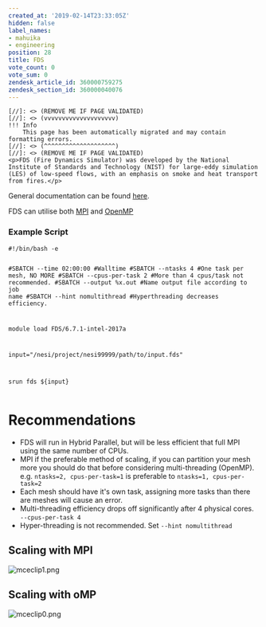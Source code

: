```yaml
---
created_at: '2019-02-14T23:33:05Z'
hidden: false
label_names:
- mahuika
- engineering
position: 28
title: FDS
vote_count: 0
vote_sum: 0
zendesk_article_id: 360000759275
zendesk_section_id: 360000040076
---
```



    [//]: <> (REMOVE ME IF PAGE VALIDATED)
    [//]: <> (vvvvvvvvvvvvvvvvvvvv)
    !!! Info
        This page has been automatically migrated and may contain formatting errors.
    [//]: <> (^^^^^^^^^^^^^^^^^^^^)
    [//]: <> (REMOVE ME IF PAGE VALIDATED)
    <p>FDS (Fire Dynamics Simulator) was developed by the National Institute of Standards and Technology (NIST) for large-eddy simulation (LES) of low-speed flows, with an emphasis on smoke and heat transport from fires.</p>
<p>General documentation can be found <a href="https://github.com/firemodels/fds/releases/download/FDS6.7.1/FDS_User_Guide.pdf" target="_self">here</a>.</p>
<p>FDS can utilise both <a href="https://support.nesi.org.nz/hc/en-gb/articles/360000690275-SLURM-Parallel-Execution#t_mpi">MPI</a> and <a href="https://support.nesi.org.nz/hc/en-gb/articles/360000690275-SLURM-Parallel-Execution#t_multi">OpenMP</a></p>
<h3>Example Script</h3>
<pre><code>#!/bin/bash -e

#SBATCH --time           02:00:00       #Walltime
#SBATCH --ntasks         4              #One task per mesh, NO MORE
#SBATCH --cpus-per-task  2              #More than 4 cpus/task not recommended.
#SBATCH --output         %x.out		#Name output file according to job name
#SBATCH --hint           nomultithread  #Hyperthreading decreases efficiency.

module load FDS/6.7.1-intel-2017a

input="/nesi/project/nesi99999/path/to/input.fds"

srun fds ${input}
</code></pre>
<h1>Recommendations</h1>
<ul>
<li>FDS will run in Hybrid Parallel, but will be less efficient that full MPI using the same number of CPUs.</li>
<li>MPI if the preferable method of scaling, if you can partition your mesh more you should do that before considering multi-threading (OpenMP). e.g. <code>ntasks=2, cpus-per-task=1</code> is preferable to <code>ntasks=1, cpus-per-task=2</code>
</li>
<li>Each mesh should have it's own task, assigning more tasks than there are meshes will cause an error.</li>
<li>Multi-threading efficiency drops off significantly after 4 physical cores. <code>--cpus-per-task 4</code>
</li>
<li>Hyper-threading is not recommended. Set <code>--hint nomultithread</code>
</li>
</ul>
<h2>Scaling with MPI</h2>
<p><img src="https://support.nesi.org.nz/hc/article_attachments/360002454995/mceclip1.png" alt="mceclip1.png"></p>
<h2>Scaling with oMP</h2>
<p><img src="https://support.nesi.org.nz/hc/article_attachments/360002454975/mceclip0.png" alt="mceclip0.png"></p>
<p> </p>
<p> </p>
<p> </p>